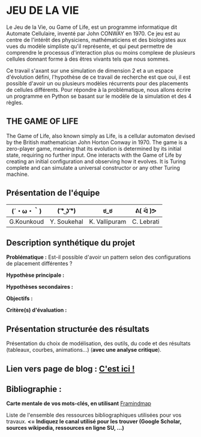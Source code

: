 # JEU DE LA VIE

Le Jeu de la Vie, ou Game of Life, est un programme informatique dit Automate Cellulaire, inventé par John CONWAY en 1970. Ce jeu est au centre de l'intérêt des physiciens, mathématiciens et des biologistes aux vues du modèle simpliste qu'il représente, et qui peut permettre de comprendre le processus d'interaction plus ou moins complexe de plusieurs cellules donnant forme à des êtres vivants tels que nous sommes.

Ce travail s'axant sur une simulation de dimension 2 et a un espace d'évolution défini, l'hypothèse de ce travail de recherche est que oui, il est possible d'avoir un ou plusieurs modèles récurrents pour des placements de cellules différents.
Pour répondre à la problématique, nous allons écrire un programme en Python se basant sur le modèle de la simulation et des 4 règles.

## THE GAME OF LIFE
The Game of Life, also known simply as Life, is a cellular automaton devised by the British mathematician John Horton Conway in 1970. The game is a zero-player game, meaning that its evolution is determined by its initial state, requiring no further input. One interacts with the Game of Life by creating an initial configuration and observing how it evolves. It is Turing complete and can simulate a universal constructor or any other Turing machine.

## Présentation de l'équipe

|(´・ω・｀)| ( ͡° ͜ʖ ͡°) | ಠ_ಠ | ᕕ( ᐛ )ᕗ |
|-----|--|--|--|
| G.Kounkoud | Y. Soukehal | K. Vallipuram | C. Lebrati  |


## Description synthétique du projet

**Problématique :** Est-il possible d'avoir un pattern selon des configurations de placement différentes ?

**Hypothèse principale :**

**Hypothèses secondaires :** 

**Objectifs :**

**Critère(s) d'évaluation :**

## Présentation structurée des résultats

Présentation du choix de modélisation, des outils, du code et des résultats (tableaux, courbes, animations...) (**avec une analyse critique**).

## Lien vers page de blog : <a href="blog.html"> C'est ici ! </a>

## Bibliographie :

**Carte mentale de vos mots-clés, en utilisant** <a href="file:///Users/kounkoud/yeah/doc_cours/ARE/ARE.png">Framindmap </a> 

Liste de l'ensemble des ressources bibliographiques utilisées pour vos travaux. **<= Indiquez le canal utilisé pour les trouver (Google Scholar, sources wikipedia, ressources en ligne SU, ...)**
